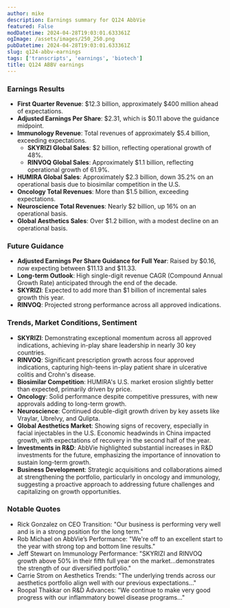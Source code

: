 ```yaml
---
author: mike
description: Earnings summary for Q124 AbbVie
featured: False
modDatetime: 2024-04-28T19:03:01.633361Z
ogImage: /assets/images/250_250.png
pubDatetime: 2024-04-28T19:03:01.633361Z
slug: q124-abbv-earnings
tags: ['transcripts', 'earnings', 'biotech']
title: Q124 ABBV earnings
---
```

### Earnings Results
- **First Quarter Revenue**: $12.3 billion, approximately $400 million ahead of expectations.
- **Adjusted Earnings Per Share**: $2.31, which is $0.11 above the guidance midpoint.
- **Immunology Revenue**: Total revenues of approximately $5.4 billion, exceeding expectations.
  - **SKYRIZI Global Sales**: $2 billion, reflecting operational growth of 48%.
  - **RINVOQ Global Sales**: Approximately $1.1 billion, reflecting operational growth of 61.9%.
- **HUMIRA Global Sales**: Approximately $2.3 billion, down 35.2% on an operational basis due to biosimilar competition in the U.S.
- **Oncology Total Revenues**: More than $1.5 billion, exceeding expectations.
- **Neuroscience Total Revenues**: Nearly $2 billion, up 16% on an operational basis.
- **Global Aesthetics Sales**: Over $1.2 billion, with a modest decline on an operational basis.

### Future Guidance
- **Adjusted Earnings Per Share Guidance for Full Year**: Raised by $0.16, now expecting between $11.13 and $11.33.
- **Long-term Outlook**: High single-digit revenue CAGR (Compound Annual Growth Rate) anticipated through the end of the decade.
- **SKYRIZI**: Expected to add more than $1 billion of incremental sales growth this year.
- **RINVOQ**: Projected strong performance across all approved indications.

### Trends, Market Conditions, Sentiment
- **SKYRIZI**: Demonstrating exceptional momentum across all approved indications, achieving in-play share leadership in nearly 30 key countries.
- **RINVOQ**: Significant prescription growth across four approved indications, capturing high-teens in-play patient share in ulcerative colitis and Crohn's disease.
- **Biosimilar Competition**: HUMIRA's U.S. market erosion slightly better than expected, primarily driven by price.
- **Oncology**: Solid performance despite competitive pressures, with new approvals adding to long-term growth.
- **Neuroscience**: Continued double-digit growth driven by key assets like Vraylar, Ubrelvy, and Qulipta.
- **Global Aesthetics Market**: Showing signs of recovery, especially in facial injectables in the U.S. Economic headwinds in China impacted growth, with expectations of recovery in the second half of the year.
- **Investments in R&D**: AbbVie highlighted substantial increases in R&D investments for the future, emphasizing the importance of innovation to sustain long-term growth.
- **Business Development**: Strategic acquisitions and collaborations aimed at strengthening the portfolio, particularly in oncology and immunology, suggesting a proactive approach to addressing future challenges and capitalizing on growth opportunities.

### Notable Quotes
- Rick Gonzalez on CEO Transition: "Our business is performing very well and is in a strong position for the long term."
- Rob Michael on AbbVie’s Performance: "We're off to an excellent start to the year with strong top and bottom line results."
- Jeff Stewart on Immunology Performance: "SKYRIZI and RINVOQ growth above 50% in their fifth full year on the market...demonstrates the strength of our diversified portfolio."
- Carrie Strom on Aesthetics Trends: "The underlying trends across our aesthetics portfolio align well with our previous expectations..."
- Roopal Thakkar on R&D Advances: "We continue to make very good progress with our inflammatory bowel disease programs..."